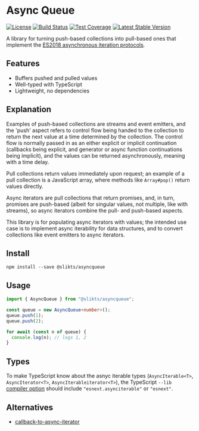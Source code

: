 # Async Queue

[![License](https://img.shields.io/github/license/slikts/asyncqueue.svg)](https://github.com/slikts/asyncqueue)
[![Build Status](https://img.shields.io/travis/slikts/asyncqueue/master.svg)](https://travis-ci.org/slikts/asyncqueue)
[![Test Coverage](https://img.shields.io/codecov/c/github/slikts/asyncqueue/master.svg)](https://codecov.io/github/slikts/asyncqueue?branch=master)
[![Latest Stable Version](https://img.shields.io/npm/v/@slikts/asyncqueue.svg)](https://www.npmjs.com/package/@slikts/asyncqueue)

A library for turning push-based collections into pull-based ones that implement the [ES2018 asynchronous iteration protocols][async].

## Features

* Buffers pushed and pulled values
* Well-typed with TypeScript
* Lightweight, no dependencies

## Explanation

Examples of push-based collections are streams and event emitters, and the 'push' aspect refers to control flow being handed to the collection to return the next value at a time determined by the collection. The control flow is normally passed in as an either explicit or implicit continuation (callbacks being explicit, and generator or async function continuations being implicit), and the values can be returned asynchronously, meaning with a time delay.

Pull collections return values immediately upon request; an example of a pull collection is a JavaScript array, where methods like `Array#pop()` return values directly.

Async iterators are pull collections that return promises, and, in turn, promises are push-based (albeit for singular values, not multiple, like with streams), so async iterators combine the pull- and push-based aspects.

This library is for populating async iterators with values; the intended use case is to implement async iterability for data structures, and to convert collections like event emitters to async iterators.

## Install

```
npm install --save @slikts/asyncqueue
```

## Usage

```typescript
import { AsyncQueue } from "@slikts/asyncqueue";

const queue = new AsyncQueue<number>();
queue.push(1);
queue.push(2);

for await (const n of queue) {
  console.log(n); // logs 1, 2
}
```

## Types

To make TypeScript know about the asnyc iterable types (`AsyncIterable<T>`, `AsyncIterator<T>`, `AsyncIterableiterator<T>`), the TypeScript `--lib` [compiler option][options] should include `"esnext.asynciterable"` or `"esnext"`.

## Alternatives

* [callback-to-async-iterator]

[callback-to-async-iterator]: https://github.com/withspectrum/callback-to-async-iterator
[async]: http://2ality.com/2016/10/asynchronous-iteration.html
[options]: https://www.typescriptlang.org/docs/handbook/compiler-options.html
